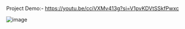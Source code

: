 Project Demo:- https://youtu.be/cciVXMv413g?si=V1pvKDVtSSkfPwxc

![image](https://github.com/user-attachments/assets/7cc93bbc-6cdd-4237-be15-f3b7625a1f51)
